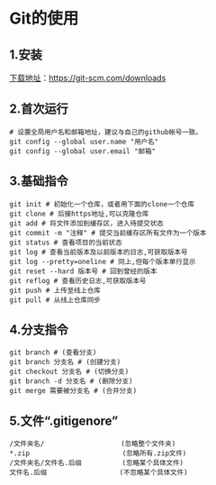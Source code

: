 # Git的使用

## 1.安装

[下载地址](https://git-scm.com/downloads)：https://git-scm.com/downloads

## 2.首次运行

```shell
# 设置全局用户名和邮箱地址，建议与自己的github帐号一致。
git config --global user.name "用户名"
git config --global user.email "邮箱"
```

## 3.基础指令

```shell
git init # 初始化一个仓库，或者用下面的clone一个仓库
git clone # 后接https地址,可以克隆仓库
git add # 将文件添加到缓存区，进入待提交状态
git commit -m "注释" # 提交当前缓存区所有文件为一个版本
git status # 查看项目的当前状态
git log # 查看当前版本及以前版本的日志,可获取版本号
git log --pretty=oneline # 同上,但每个版本单行显示
git reset --hard 版本号 # 回到曾经的版本
git reflog # 查看历史日志,可获取版本号
git push # 上传至线上仓库
git pull # 从线上仓库同步
```

## 4.分支指令

```shell
git branch # (查看分支)
git branch 分支名 # (创建分支)
git checkout 分支名 # (切换分支)
git branch -d 分支名 # (删除分支)
git merge 需要被分支名 # (合并分支)
```

## 5.文件“.gitigenore”

```
/文件夹名/					 (忽略整个文件夹)
*.zip						(忽略所有.zip文件)
/文件夹名/文件名.后缀		  (忽略某个具体文件)
文件名.后缀					(不忽略某个具体文件)
```


